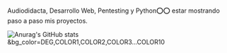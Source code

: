 Audiodidacta, Desarrollo Web, Pentesting y Python⭕⭕
estar mostrando paso a paso mis proyectos.

![Anurag's GitHub stats](https://github-readme-stats.vercel.app/api?username=anuraghazra&theme=dark&show_icons=true)
&bg_color=DEG,COLOR1,COLOR2,COLOR3...COLOR10
